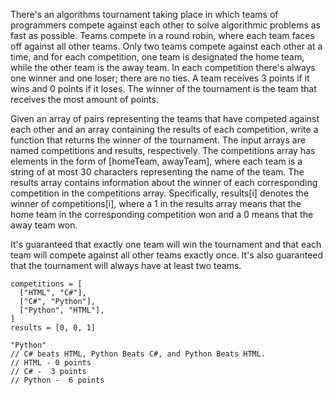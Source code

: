There's an algorithms tournament taking place in which teams of programmers compete against each other to solve algorithmic problems as fast as possible. Teams compete in a round robin, where each team faces off against all other teams. Only two teams compete against each other at a time, and for each competition, one team is designated the home team, while the other team is the away team. In each competition there's always one winner and one loser; there are no ties. A team receives 3 points if it wins and 0 points if it loses. The winner of the tournament is the team that receives the most amount of points.

Given an array of pairs representing the teams that have competed against each other and an array containing the results of each competition, write a function that returns the winner of the tournament. The input arrays are named competitions and results, respectively. The competitions array has elements in the form of [homeTeam, awayTeam], where each team is a string of at most 30 characters representing the name of the team. The results array contains information about the winner of each corresponding competition in the competitions array. Specifically, results[i] denotes the winner of competitions[i], where a 1 in the results array means that the home team in the corresponding competition won and a 0 means that the away team won.

It's guaranteed that exactly one team will win the tournament and that each team will compete against all other teams exactly once. It's also guaranteed that the tournament will always have at least two teams.

```
competitions = [
  ["HTML", "C#"],
  ["C#", "Python"],
  ["Python", "HTML"],
]
results = [0, 0, 1]
```

```
"Python"
// C# beats HTML, Python Beats C#, and Python Beats HTML.
// HTML - 0 points
// C# -  3 points
// Python -  6 points
```